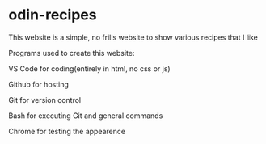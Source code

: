 # odin-recipes

This website is a simple, no frills website to show various recipes that I like


Programs used to create this website:

VS Code for coding(entirely in html, no css or js)

Github for hosting

Git for version control

Bash for executing Git and general commands

Chrome for testing the appearence